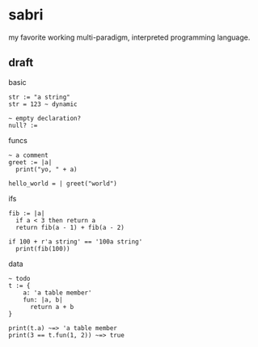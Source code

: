 # sabri
my favorite working multi-paradigm, interpreted programming language.

## draft

basic
```
str := "a string"
str = 123 ~ dynamic

~ empty declaration?
null? :=
```

funcs
```
~ a comment
greet := |a|
  print("yo, " + a)

hello_world = | greet("world")
```

ifs
```
fib := |a|
  if a < 3 then return a
  return fib(a - 1) + fib(a - 2)

if 100 + r'a string' == '100a string'
  print(fib(100))
```

data
```
~ todo
t := {
    a: 'a table member'
    fun: |a, b|
      return a + b
}

print(t.a) ~=> 'a table member
print(3 == t.fun(1, 2)) ~=> true
```
